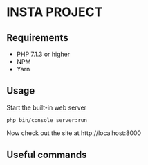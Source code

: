 INSTA PROJECT
================

Requirements
------------
  * PHP 7.1.3 or higher
  * NPM
  * Yarn 
  
Usage
-----
Start the built-in web server
```
php bin/console server:run
```
Now check out the site at http://localhost:8000


Useful commands
---------------